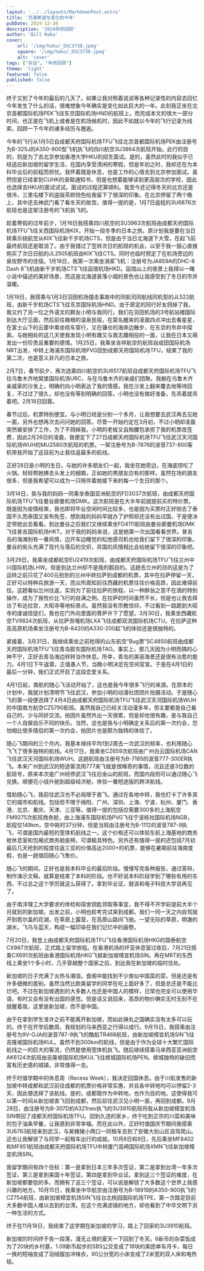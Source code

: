 ```yaml
---
layout: '../../layouts/MarkdownPost.astro'
title: '充满希望与变化的今年'
pubDate: 2024-12-30
description: '2024年终回顾'
author: 'Bill Haku'
cover:
    url: '/img/haku/_DSC3730.jpeg'
    square: '/img/haku/_DSC3730.jpeg'
    alt: 'cover'
tags: ["杂谈", "年终回顾"]
theme: 'light'
featured: false
published: false
---
```


终于又到了今年的最后的几天了。如果让我对照着说说等各种记录性的内容去回忆今年发生了什么的话，很难想象今年确实是变化如此巨大的一年。此刻我正坐在北京首都国际机场PEK飞往东京国际机场HND的航班上，而完成本文的很大一部分时间，也正是在飞机上或者是在机场候机时，因此不如就以今年的飞行记录为线索，回顾一下今年的诸多经历与邂逅。

今年的飞行从1月5日自成都天府国际机场TFU飞往北京首都国际机场PEK由注册号为B-325J的A350-900型飞机执飞的四川航空3U3864次航班开始。此行的目的，则是为了去北京参加香港大学HKU的招生面试。是的，虽然此时的我似乎已经适应新加坡的留学生活，在国内享受清闲的寒假，但是年初之时，我却还在为本科毕业后的前程而担忧。我怀着既是休息，也是工作的心情去到北京参加面试。虽然但是已经拿到CUHK的录取通知书，但是也想着能够读到更高层次的学校，因此也选择去HKU的面试试试。面试的过程还算顺利。我至今还记得冬天的北京还是很冷，三里屯楼下的盗版茶颜悦色给我留下了很深的印象。在北京停留了两个晚上，其中还去神武门看了看冬天的故宫。值得一提的是，1月7日返程的3U6876次航班也是这架注册号的飞机执飞的。

趁着寒假的过年前夕，1月16日我搭乘四川航空的3U3963次航班由成都天府国际机场TFU飞往关西国际机场KIX，开始一段冬季的日本之旅。原计划我是要在当日转乘乐桃航空从KIX飞往新千岁机场CTS，但是由于当日北海道下大雪，在起飞前最终航班还是取消了。由于我错过了签转次日的航班的机会，以至于我一狠心直接购买了次日日航的JL2505航班由KIX飞往CTS。同时也临时预定了在机场旁边的泉佐野市的住宿。1月18日，我第一次乘坐涡桨飞机：注册号为JA859A的DHC-8 Dash 8飞机由新千岁机场CTS飞往函馆机场HKD。函馆山上的夜景上我得以一睹小说中描述的美好场景，而这座北海道衰落小城的景色也让我感受到了冬日的市井温暖。

1月19日，我搭乘与1月3日羽田机场撞击事故中的同航司同航线同机型的JL522航班，由新千岁机场CTS飞往东京国际机场HND。由于原定的同行好友鸽掉了我，我又约了另一位之外语文的群友小明与我同行。我们在羽田机场的3号航站楼国际到达大厅见面，然后前往箱根的温泉民宿，在莫名醒来的凌晨四点冲出去看星星，在富士山下的云雾中乘坐缆车穿行，又在镰仓的海岸边散步，在东京的市井中探索。与她相处的这几天使我发现小明有趣又与我志趣相投的一面，让我在日本又萌发出一份珍贵且重要的感情。1月25日，我乘坐吉祥航空的航班自成田国际机场NRT出发，中转上海浦东国际机场PVG回到成都天府国际机场TFU，结束了我的第二次，也是意义非凡的日本之旅。

2月7日，春节前夕，再次选乘四川航空的3U6517航班自成都天府国际机场TFU飞往乌鲁木齐地窝堡国际机场URC，与在乌鲁木齐的亲戚们团聚。我躺在乌鲁木齐亲戚家的沙发上，明确的向小明表达了我的情感。我在沙发上翻来覆去地等待回复，不过过了很久，却也没有等到明确的回答。小明也没有做好准备，先吊着就吊着吧。2月18日回蓉。

春节过后，机票特别便宜。与小明已经是分别一个多月，让我想要去武汉再去见她一面，另外也想再次去问问她的回答。尽管一开始约定在3月初，不过小明却凌晨突然被安排了工作，为了不鸽掉我，小明的老板又自掏腰包承担了我的机票改签费，因此2月26日的凌晨，我便定下了27日成都天府国际机场TFU飞往武汉天河国际机场WUH的MU2580次航班的机票。一架注册号为B-7876的波音737-800客机带我开始了这目前为止我往返最多的航线。

正好28日是小明的生日，与她的许多朋友们一起，我坐在她旁边，在海底捞吃了火锅。轻轻帮她拂去头发上的细屑，正如她的男朋友应有的那样。虽然在场的朋友很多，但是我希望可以成为一只陪伴着她接下来的每一个生日的那个。

3月14日，我与我的妈妈一同乘坐泰国亚洲航空的FD3037次航班，由成都天府国际机场TFU飞往曼谷廊曼机场DMK。这次航班是在大半年前就提前买的特价票。既是因为疫情结束，我也即将毕业空闲时间比较多，也是因为买票时正好刚去了泰国不久而泰国又宣布免签，想到我的妈妈早就办了护照却还没有出过国，于是便决定带她出去看看。到达曼谷之后我们又继续乘坐FD4111航班由曼谷廊曼机场DMK飞往普吉国际机场HKT。对于我的妈妈来说，这是她第一次出国看看世界。普吉岛的海滩别有一番风情，边开车边睡觉的松弛感司机也给我们留下了很深的印象。曼谷的街头充满了现代与落后的交织，异国的风情相比会给她留下很深的印象吧。

3月29日，我乘坐成都航空EU2419次航班，由成都天府国际机场TFU飞往兰州中川国际机场LHW。但是到达兰州却不是我的鹅目的。这趟去兰州的目的这是为了运转之前只花了400元抢到的兰州中转拉萨到成都的机票，其中在拉萨停留一天，正好可以特种兵旅游一天，而众所周知前往西藏的机票往往价格高昂，因此难得前往。这趟看似兰州往返，实则为了前往拉萨的旅程，以一种醉翁之意不在酒的特别操作，成为了我性价比飞行的自满之例。在拉萨的时间虽然不长，但是也让我去拜访了布达拉宫，大昭寺等地标景点。虽然我没有宗教信仰，不过看到一路跪到大昭寺的虔诚信徒们，我也在门外向里面的菩萨许下了愿望。3月30日，我乘坐西藏航空TV9824次航班，从拉萨贡嘎机场LXA飞往成都双流国际机场CTU。在拉萨这种高高原机场乘坐注册号为B-8420的A330-200起飞的体验还是很独特的。

紧接着，3月31日，我继续乘坐之前抢得的山东航空“Bug票”SC4850航班由成都天府国际机场TFU飞往青岛胶东国际机场TAO。事实上，那几天因为小明而搞的心神不宁，正好去青岛海边转转当作休息。所幸，青岛的美丽海景还是很有治愈的能力。4月1日下午返蓉。正值愚人节，当晚小明决定在空间官宣。于是在4月1日的最后一分钟，我们正式开启了这段恋爱关系。

4月1日起，南航的随心飞活动开始了，这也是我今年很多飞行的来源。在原本的计划中，我就计划清明节飞往武汉，参加小明的动漫社团团片拍摄活动。于是随心飞的第一段便选择了4月4日由成都天府国际机场TFU飞往武汉天河国际机场WUH的中国南方航空CZ5790航班。虽然我自己已经关注动漫多年，但主要都是自己看自己的，少与同好交流。拍团片虽然外出一天很累，但是却也很有趣，是与我自己一个人自娱自乐不同的快乐。当然，这也是我与小明确定关系后的第一次约会，恐怕相比很多情侣的第一次约会，拍团片也是颇为独特的体验了。

随心飞期间的三个月内，我基本保持平均1到2周去一次武汉的频率，也利用随心飞飞了很多独特的航线。4月17日，我乘坐CZ659次航班由广州白云国际机场CAN飞往武汉天河国际机场WUH。这趟航班由注册号为B-7185的波音777-300ER执飞。本来广州到武汉的短途客流用777来飞就是很稀奇的事情，况且还是3位数的航班号，原来本次是广州经停武汉飞往旧金山的航班，而国内段则可以通过随心飞兑换。顺便花小钱升舱到超级经济舱，体验一番短途版的跨洋航线。

借助随心飞，我前往武汉也不必局限于直飞。通过在各地中转，我也打卡了许多其它的城市和航线。包括但不限于绵阳、广州、深圳、上海、宁波、杭州、厦门、香港、北京、重庆、天津、三亚等。值得一提的包括仅需要300多的上海航空FM9275次航班商务舱，由上海浦东国际机场PVG飞往宁波栎社国际机场NGB，航程仅149km，空中耗时37分钟，但是当班由注册号为B-1112的波音787-9执飞，可谓是国内最短的宽体机航线之一。这个价格还可以体验东航上海基地的商务舱休息室和包厢式商务舱座椅，可谓极具特色。另外还有值得一提的还包括7月初最后几天抢到的程度往返三亚的价值高达2000+的机票，能够在暑期前往海南度假，也是一趟值回随心飞售价。

随心飞的期间，正好也是我本科毕业的最后阶段。慢慢写完各种报告，通过答辩，制作演示文稿，就算是结束了本科的阶段。也不好说本科阶段学到了哪些有用的东西，不过总之这个学历就这么获得了。拿到毕业证，就该和电子科技大学说再见了。

由于南洋理工大学要求的体检和宿舍钥匙领取等事宜，我不得不开学前提前大半个月就到的新加坡。出发之前，小明也趁考完试来到成都。我们一同一天之内自驾就开到若尔盖的花湖，在草原上露营，在高原山路间飞驰。一望无际的草原，明澈的湖水，飞鸟与蓝天，构成一幅印染在我们记忆中的画卷。

7月20日，我登上由成都天府国际机场TFU飞往香港国际机场HKG的国泰航空CX987次航班，正式踏上留学旅程。在香港机场的环亚休息室过夜后，7月21日搭乘CX691次航班由香港国际机场HKG飞抵新加坡樟宜机场SIN。再在MRT的东西线上乘坐1个多小时，几乎穿越整个国家之后，到达我在新加坡的临时住处。

新加坡的日子充满了炎热与潮湿。食阁中能找到不少类似中国菜的菜，但是还是有许多细微的差别。虽然当然比欧美留学的同学在吃上面好多了，但是总还是不能比烂吧。不过在新加坡遇到的大多数人也还是中国人的模样，日常也完全可以使用华语，有时又会有没有出国的感觉。但是话又说回来，高昂的物价确实无时无刻不在提醒着我，这里是新加坡，而不是中国。

由于在拿到学生准许之前不能离开新加坡，而如此弹丸之国确实没有太多可以玩的。终于在开学后数周，我规划的马来西亚之行得以成行。9月15日，我搭乘由注册号为9V-OJA的波音787-9执飞的酷航TR468航班，由新加坡樟宜机场SIN飞往吉隆坡国际机场KUL。虽然不到300km的航线，但是由于作为全球十大繁忙国际航线之一的巨大的客流，仍然是使用宽体机执飞。随后继续搭乘马来西亚亚洲航空AK6124次航班由吉隆坡国际机场KUL飞往槟城国际机场PEN。槟城独特的破旧而富有历史感的城镇，非常值得一去。

终于时值学期中的休息周（Recess Week），我决定回国休息。由于川航发售的新加坡中转成都和武汉前往成都的机票价格非常实惠，并且各中转地均可以停留2-3天，因此便选择了该航线。是的，成都既作为中转地，也作为目的地。这使得我可以第一时间从新加坡直飞回到成都，然后前往武汉见小明一面，再回到成都。9月28日，由注册号为B-307D的A321neo执飞的3U3910航班将我从新加坡樟宜机场SIN带回了成都天府国际机场TFU。回到久违的家乡，终于吃到正宗的川菜和美味的包子油条早餐，让我感到非常幸福。而在此以外，正好时值国庆节期间我搭乘3U6763航班来到武汉，与昊猪猪小两口一同租车去到了安徽大别山区自驾爬山。这也让我解锁了与同学一起租车出行的成就。10月8日和9日，先后乘坐MF8402和MF851航班由成都天府国际机场TFU中转厦门高崎国际机场XMN飞往新加坡樟宜机场SIN。

我留学期间有四个目标：第一是拿到日本三年多次签证，第二是拿到台湾一年多次签证，第三是拿到美国十年签证，第四是拿到毕业证。拿到这三个签证的难度，在新加坡都要低的多。而拥有了这三个签证，可以说是解锁了大多数这个世界上我感兴趣的地方。10月15日，我乘坐中华航空由注册号为B-18919的A350-900执飞的CZ754航班，由新加坡樟宜机场SIN飞往台北桃园国际机场TPE，第一次踏足目前大多数中国人难以去到的台湾。在这个充满滤镜的地方，却也看到了中华文明下另一种生活的方式。

终于在11月18日，我结束了这学期在新加坡的学习，踏上了回家的3U3910航班。

新加坡的时间终于告一段落，漫无止境的夏天一下回到了冬天。6新币的杂菜饭成为了20块的乡村基，1.09新币起步的SBS公交变成了18块的美团单车月卡，每日一换的短袖变成了羽绒服加冲锋衣，90公分宽的小床变成了2米宽的双人床和电热毯。
